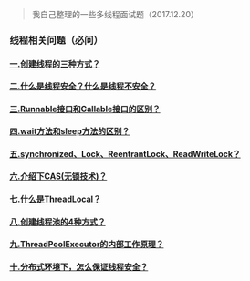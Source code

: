 > 我自己整理的一些多线程面试题（2017.12.20）
### 线程相关问题（必问）

#### [一.创建线程的三种方式？](https://github.com/gosin1994/thread/blob/master/%E5%88%9B%E5%BB%BA%E7%BA%BF%E7%A8%8B%E7%9A%84%E4%B8%89%E7%A7%8D%E6%96%B9%E5%BC%8F.md)
#### [二.什么是线程安全？什么是线程不安全？](https://github.com/gosin1994/thread/blob/master/%E4%BB%80%E4%B9%88%E6%98%AF%E7%BA%BF%E7%A8%8B%E5%AE%89%E5%85%A8%E5%92%8C%E7%BA%BF%E7%A8%8B%E4%B8%8D%E5%AE%89%E5%85%A8.md)
#### [三.Runnable接口和Callable接口的区别？](https://github.com/gosin1994/thread/blob/master/Runnable%E5%92%8CCallable%E7%9A%84%E5%8C%BA%E5%88%AB.md)
#### [四.wait方法和sleep方法的区别？](https://github.com/gosin1994/thread/blob/master/wait%E5%92%8Csleep%E7%9A%84%E5%8C%BA%E5%88%AB.md)
#### [五.synchronized、Lock、ReentrantLock、ReadWriteLock？]()
#### [六.介绍下CAS(无锁技术)？]()
#### [七.什么是ThreadLocal？]()
#### [八.创建线程池的4种方式？](https://github.com/gosin1994/thread/blob/master/%E5%88%9B%E5%BB%BA%E7%BA%BF%E7%A8%8B%E6%B1%A0%E7%9A%84%E5%9B%9B%E7%A7%8D%E6%96%B9%E5%BC%8F.md)
#### [九.ThreadPoolExecutor的内部工作原理？]()
#### [十.分布式环境下，怎么保证线程安全？]()
